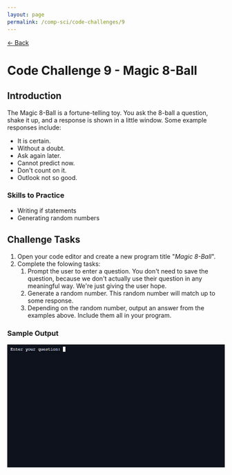 ```yaml
---
layout: page
permalink: /comp-sci/code-challenges/9
---
```


[← Back](./)

# Code Challenge 9 - Magic 8-Ball

## Introduction

The Magic 8-Ball is a fortune-telling toy. You ask the 8-ball a question, shake it up, and a response is shown in a little window. Some example responses include:

* It is certain.
* Without a doubt.
* Ask again later.
* Cannot predict now.
* Don't count on it.
* Outlook not so good.

### Skills to Practice
- Writing if statements
- Generating random numbers

## Challenge Tasks
1. Open your code editor and create a new program title "*Magic 8-Ball*".
2. Complete the folowing tasks:
    1. Prompt the user to enter a question. You don't need to save the question, because we don't actually use their question in any meaningful way. We're just giving the user hope.
    2. Generate a random number. This random number will match up to some response.
    3. Depending on the random number, output an answer from the examples above. Include them all in your program.

### Sample Output

<img src="/assets/img/challenges/challenge-9-magic-8-ball.gif" alt="sample output" title="sample output">